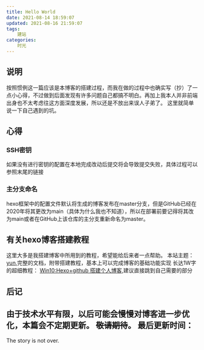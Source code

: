 ```yaml
---
title: Hello World
date: 2021-08-14 18:59:07
updated: 2021-08-16 21:59:07
tags:
    建站
categories:
    时光
---
```

## 说明
按照惯例这一篇应该是本博客的搭建过程，而我在做的过程中也确实写（抄）了一点小心得，不过做到后面发现有许多问题自己都搞不明白。再加上我本人并非前端出身也不太考虑往这方面深度发展，所以还是不放出来误人子弟了。
这里就简单说一下自己遇到的坑。

## 心得

### SSH密钥
如果没有进行密钥的配置在本地完成改动后提交将会导致提交失败，具体过程可以参照末尾的链接

### 主分支命名
hexo框架中的配置文件默认将生成的博客发布在master分支，但是GitHub已经在2020年将其更改为main（具体为什么我也不知道），所以在部署前要记得将其改为main或者在GitHub上该仓库的主分支重新命名为master。

## 有关hexo博客搭建教程
这里大多是我搭建博客中所用到的教程，希望能给后来者一点帮助。
本站主题： [yun](https://yun.yunyoujun.cn/),完整的文档，附带搭建教程，基本上可以完成博客的基础功能实现
长达1W字的超细教程： [Win10:Hexo+github 搭建个人博客](https://akilar.top/posts/6ef63e2d/),建议直接跳到自己需要的部分

## 后记
由于技术水平有限，以后可能会慢慢对博客进一步优化，本篇会不定期更新。
~~敬请期待~~。
最后更新时间：
---

The story is not over.